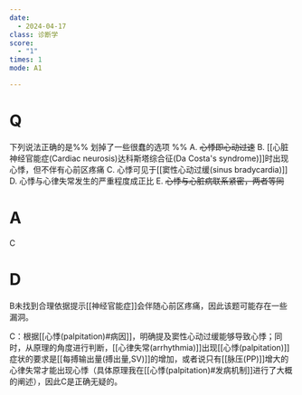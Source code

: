 ```yaml
---
date:
  - 2024-04-17
class: 诊断学
score:
  - "1"
times: 1
mode: A1

---
```



# Q
下列说法正确的是%% 划掉了一些很蠢的选项 %%
A. ~~心悸即心动过速~~
B. [[心脏神经官能症(Cardiac neurosis)达科斯塔综合征(Da Costa's syndrome)]]时出现心悸，但不伴有心前区疼痛
C. 心悸可见于[[窦性心动过缓(sinus bradycardia)]]
D. 心悸与心律失常发生的严重程度成正比
E. ~~心悸与心脏病联系紧密，两者等同~~

# A

C



# D
B未找到合理依据提示[[神经官能症]]会伴随心前区疼痛，因此该题可能存在一些漏洞。

C：根据[[心悸(palpitation)#病因]]，明确提及窦性心动过缓能够导致心悸；同时，从原理的角度进行判断，[[心律失常(arrhythmia)]]出现[[心悸(palpitation)]]症状的要求是[[每搏输出量(搏出量,SV)]]的增加，或者说只有[[脉压(PP)]]增大的心律失常才能出现心悸（具体原理我在[[心悸(palpitation)#发病机制]]进行了大概的阐述），因此C是正确无疑的。